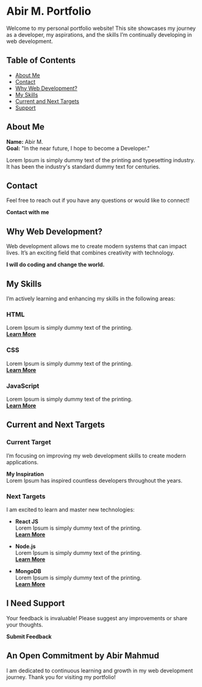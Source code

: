 # Abir M. Portfolio

Welcome to my personal portfolio website! This site showcases my journey as a developer, my aspirations, and the skills I’m continually developing in web development.

## Table of Contents

- [About Me](#about-me)
- [Contact](#contact)
- [Why Web Development?](#why-web-development)
- [My Skills](#my-skills)
- [Current and Next Targets](#current-and-next-targets)
- [Support](#support)

## About Me

**Name:** Abir M.  
**Goal:** "In the near future, I hope to become a Developer."

Lorem Ipsum is simply dummy text of the printing and typesetting industry. It has been the industry's standard dummy text for centuries.

## Contact

Feel free to reach out if you have any questions or would like to connect!

**Contact with me**

## Why Web Development?

Web development allows me to create modern systems that can impact lives. It’s an exciting field that combines creativity with technology.

**I will do coding and change the world.**

## My Skills

I’m actively learning and enhancing my skills in the following areas:

### HTML

Lorem Ipsum is simply dummy text of the printing.  
**[Learn More](#)**

### CSS

Lorem Ipsum is simply dummy text of the printing.  
**[Learn More](#)**

### JavaScript

Lorem Ipsum is simply dummy text of the printing.  
**[Learn More](#)**

## Current and Next Targets

### Current Target

I’m focusing on improving my web development skills to create modern applications.

**My Inspiration**  
Lorem Ipsum has inspired countless developers throughout the years.

### Next Targets

I am excited to learn and master new technologies:

- **React JS**  
  Lorem Ipsum is simply dummy text of the printing.  
  **[Learn More](#)**

- **Node.js**  
  Lorem Ipsum is simply dummy text of the printing.  
  **[Learn More](#)**

- **MongoDB**  
  Lorem Ipsum is simply dummy text of the printing.  
  **[Learn More](#)**

## I Need Support

Your feedback is invaluable! Please suggest any improvements or share your thoughts.

**Submit Feedback**

## An Open Commitment by Abir Mahmud

I am dedicated to continuous learning and growth in my web development journey. Thank you for visiting my portfolio!

